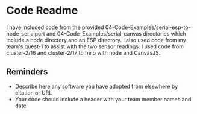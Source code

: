 # Code Readme

I have included code from the provided 04-Code-Examples/serial-esp-to-node-serialport and 04-Code-Examples/serial-canvas directories which include a node directory and an ESP directory. I also used code from my team's quest-1 to assist with the two sensor readings. I used code from cluster-2/16 and cluster-2/17 to help with node and CanvasJS.

## Reminders
- Describe here any software you have adopted from elsewhere by citation or URL
- Your code should include a header with your team member names and date
